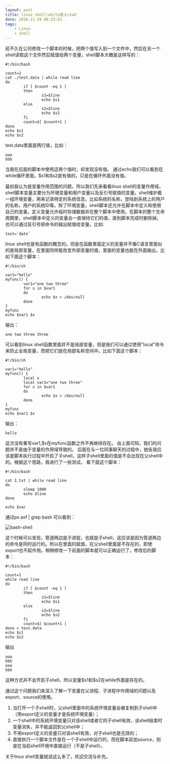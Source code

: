 ```yaml
---
layout: post
title: linux shell:while遇上read
date: 2016-11-29 08:23:53
tags:
	- Linux
	- shell
---
```


前不久在公司修改一个脚本的时候，把两个值写入到一个文件中，然后在另一个shell读取这个文件然后赋值给两个变量，shell脚本大概是这样写的：
```shell
#!/bin/bash

count=1
cat ./test.data | while read line
do
        if [ $count -eq 1 ]
        then
                s1=$line
                echo $s1
        else
                s2=$line
                echo $s2
        fi
        count=$[ $count+1 ]
done
echo $s1
echo $s2
```
<!-- more -->
test.data里面是两行值，比如：
```shell
aaa
bbb
```
当我在后面的脚本中使用这两个值时，却发现没有值。
通过echo我们可以看到在while循环里面，\$s1和$s2是有值的，只是在循环外面没有值。

最初我认为是变量作用范围的问题，所以我们先来看看linux shell的变量作用域，shell脚本变量主要分为环境变量和用户变量以及反引号赋值的变量。shell维护着一组环境变量，用来记录特定的系统信息。比如系统的名称，登陆到系统上的用户的名称，用户的系统ID等。除了环境变量，shell脚本还允许在脚本中定义和使用自己的变量。定义变量允许临时存储数据并在整个脚本中使用。在脚本的整个生命周期里，shell脚本中定义的变量会一直保持它们的值，直到脚本完成时删除掉。也可以通过反引号把命令的输出赋值给变量。比如:
```shell
test=`date`
```
linux shell也是有函数的概念的，但是在函数里面定义的变量并不像C语言里面似的是局部变量，在里面同样能改变外部变量的值，里面的变量也能在外面输出。比如下面这个脚本：
```shell
#!/bin/sh

var1="hello"
myfunc() {
        var1="one two three"
        for x in $var1
        do
                echo $x > /dev/null
        done
}
myfunc
echo $var1 $x
```
输出：
```shell
one two three three
```
可以看到linux shell函数里面并不是局部变量，但是我们可以通过使用"local"命令来防止全局变量，而把它们放在局部名称空间中。比如下面这个脚本：
```shell
#!/bin/sh

var1="hello"
myfunc() {
        local x
        local var1="one two three"
        for x in $var1
        do
                echo $x > /dev/null
        done
}
myfunc
echo $var1 $x
```
输出：
```shell
hello
```
这次没有重写var1,$x在myfunc函数之外不再继续存在。
由上面可知，我们的问题并不是由于变量的作用域导致的。
后面在与一位同事聊天的过程中，她告我应该是脚本执行过程中开启了子shell，这样子shell里面的值是不会出现在父shell中的。根据这个思路，我进行了一些测试。
看下面这个脚本：
```shell
#!/bin/bash

cat 1.txt | while read line
do
        sleep 1000
        echo $line
done

echo $var
```
通过ps axf | grep bash
可以看到：

![bash-shell](http://7oxhal.com1.z0.glb.clouddn.com/shell.PNG)

这个时候可以发现，管道两边是子进程，也就是子shell，这应该是因为管道两边的命令是同时运行的。所以在里面的赋值，在父shell里面是不存在的，即使export也不起作用。稍稍修改一下前面的脚本就可以正确运行了，修改后的脚本：
```shell
#!/bin/bash

count=1
while read line
do
        if [ $count -eq 1 ]
        then
                s1=$line
                echo $s1
        else
                s2=$line
                echo $s2
        fi
        count=$[ $count+1 ]
done < test.data
echo $s1
echo $s2
```
输出
```shell
aaa
bbb
aaa
bbb
```
这种方式并不会开启子shell，所以变量\$s1和$s2在while外面是存在的。

通过这个问题我们来深入了解一下变量在父进程、子进程中作用域的问题以及export、source的使用。
1. 当打开一个子shell时，父shell里面中的系统环境变量会被复制到子shell中（用export定义的变量才是系统环境变量）；
2. 一个shell中的系统环境变量只对该shell或者它的子shell有效，该shell结束时变量消失，并不能返回到父shell中；
3. 不用export定义的变量只对该shell有效，对子shell也是无效的；
4. 直接执行一个脚本文件是在一个子shell中运行的，而在脚本前加source，则是在当前shell环境中直接运行（不是子shell）。

关于linux shell变量就说这么多了，欢迎交流与补充。
